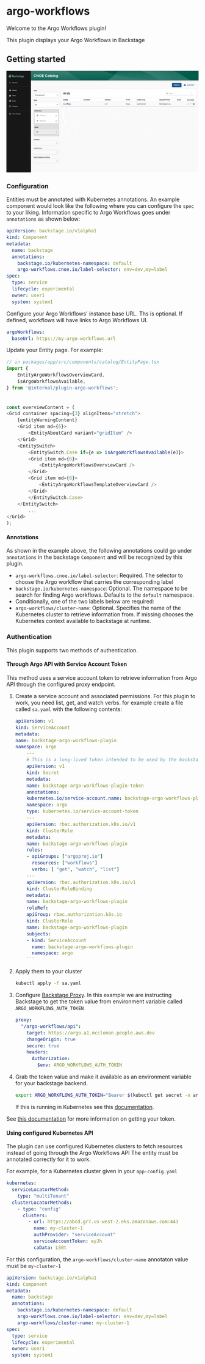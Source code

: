 # argo-workflows

Welcome to the Argo Workflows plugin!

This plugin displays your Argo Workflows in Backstage

## Getting started

![GIF](doc/images/demo1.gif)


### Configuration

Entities must be annotated with Kubernetes annotations. An example component
would look like the following where you can configure the `spec` to your
liking. Information specific to Argo Workflows goes under `annotations` as 
shown below:

```yaml
apiVersion: backstage.io/v1alpha1
kind: Component
metadata:
  name: backstage
  annotations:
    backstage.io/kubernetes-namespace: default
    argo-workflows.cnoe.io/label-selector: env=dev,my=label
spec:
  type: service
  lifecycle: experimental
  owner: user1
  system: system1
```

Configure your Argo Workflows' instance base URL. Ths is optional. If defined, workflows will have links to Argo Workflows UI.

```yaml
argoWorkflows:
  baseUrl: https://my-argo-workflows.url
```

Update your Entity page. For example: 
```typescript
// in packages/app/src/components/catalog/EntityPage.tsx
import {
    EntityArgoWorkflowsOverviewCard,
    isArgoWorkflowsAvailable,
} from '@internal/plugin-argo-workflows';


const overviewContent = (
<Grid container spacing={3} alignItems="stretch">
    {entityWarningContent}
    <Grid item md={6}>
        <EntityAboutCard variant="gridItem" />
    </Grid>
    <EntitySwitch>
        <EntitySwitch.Case if={e => isArgoWorkflowsAvailable(e)}>
        <Grid item md={6}>
            <EntityArgoWorkflowsOverviewCard />
        </Grid>
        <Grid item md={6}>
            <EntityArgoWorkflowsTemplateOverviewCard />
        </Grid>
        </EntitySwitch.Case>
    </EntitySwitch>
        ...
</Grid>
);
```


#### Annotations
As shown in the example above, the following annotations could go under
`annotations` in the backstage `Component` and will be recognized by this plugin.

- `argo-workflows.cnoe.io/label-selector`: Required. The selector to choose the
  Argo workflow that carries the corresponding label
- `backstage.io/kubernetes-namespace`: Optional. The namespace to be search for finding Argo workflows. Defaults to the `default` namespace.
- Conditionally, one of the two labels below are required:
- `argo-workflows/cluster-name`: Optional. Specifies the name of the Kubernetes cluster to retrieve information from. If missing chooses the Kubernetes context available to backstage at runtime.

### Authentication

This plugin supports two methods of authentication.

#### Through Argo API with Service Account Token

This method uses a service account token to retrieve information from Argo API through the configured proxy endpoint.

1.  Create a service account and associated permissions. For this plugin to work, you need list, get, and watch verbs.
    for example create a file called `sa.yaml` with the following contents:
    ```yaml
    apiVersion: v1
    kind: ServiceAccount
    metadata:
    name: backstage-argo-workflows-plugin
    namespace: argo
        ---
        # This is a long-lived token intended to be used by the backstage proxy.
        apiVersion: v1
        kind: Secret
        metadata:
        name: backstage-argo-workflows-plugin-token
        annotations:
        kubernetes.io/service-account.name: backstage-argo-workflows-plugin
        namespace: argo
        type: kubernetes.io/service-account-token
        ---
        apiVersion: rbac.authorization.k8s.io/v1
        kind: ClusterRole
        metadata:
        name: backstage-argo-workflows-plugin
        rules:
        - apiGroups: ["argoproj.io"]
          resources: ["workflows"]
          verbs: [ "get", "watch", "list"]
        ---
        apiVersion: rbac.authorization.k8s.io/v1
        kind: ClusterRoleBinding
        metadata:
        name: backstage-argo-workflows-plugin
        roleRef:
        apiGroup: rbac.authorization.k8s.io
        kind: ClusterRole
        name: backstage-argo-workflows-plugin
        subjects:
        - kind: ServiceAccount
          name: backstage-argo-workflows-plugin
          namespace: argo
        ```
2.  Apply them to your cluster
    ```bash
    kubectl apply -f sa.yaml
    ```
3.  Configure [Backstage Proxy](https://backstage.io/docs/plugins/proxying). In this example we are instructing Backstage to get the token value from environment variable called `ARGO_WORKFLOWS_AUTH_TOKEN`
    ```yaml
    proxy:
      "/argo-workflows/api":
        target: https://argo.a1.mccloman.people.aws.dev
        changeOrigin: true
        secure: true
        headers:
          Authorization:
            $env: ARGO_WORKFLOWS_AUTH_TOKEN
    ```
4.  Grab the token value and make it available as an environment variable for your backstage backend.
    ```bash
    export ARGO_WORKFLOWS_AUTH_TOKEN="Bearer $(kubectl get secret -n argo backstage-argo-workflows-plugin-token -o=jsonpath='{.data.token}' | base64 --decode)"
    ```
    If this is running in Kubernetes see this [documentation](https://kubernetes.io/docs/tasks/inject-data-application/distribute-credentials-secure/#define-container-environment-variables-using-secret-data).

See [this documentation](https://argoproj.github.io/argo-workflows/access-token/) for more information on getting your token.

#### Using configured Kubernetes API

The plugin can use configured Kubernetes clusters to fetch resources instead of going through the Argo Workflows API
The entity must be annotated correctly for it to work.

For example, for a Kubernetes cluster given in your `app-config.yaml`

```yaml
kubernetes:
  serviceLocatorMethod:
    type: "multiTenant"
  clusterLocatorMethods:
    - type: "config"
      clusters:
        - url: https://abcd.gr7.us-west-2.eks.amazonaws.com:443
          name: my-cluster-1
          authProvider: "serviceAccount"
          serviceAccountToken: eyJh
          caData: LS0t
```

For this configuration, the `argo-workflows/cluster-name` annotaton value must be `my-cluster-1`

```yaml
apiVersion: backstage.io/v1alpha1
kind: Component
metadata:
  name: backstage
  annotations:
    backstage.io/kubernetes-namespace: default
    argo-workflows.cnoe.io/label-selector: env=dev,my=label
    argo-workflows/cluster-name: my-cluster-1
spec:
  type: service
  lifecycle: experimental
  owner: user1
  system: system1
```
